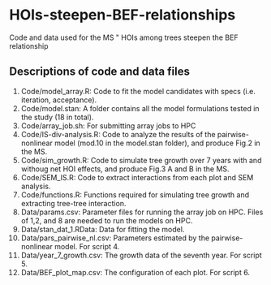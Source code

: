 # HOIs-steepen-BEF-relationships
Code and data used for the MS " HOIs among trees steepen the BEF relationship

## Descriptions of code and data files
1. Code/model_array.R: Code to fit the model candidates with specs (i.e. iteration, acceptance).
2. Code/model.stan: A folder contains all the model formulations tested in the study (18 in total).
3. Code/array_job.sh: For submitting array jobs to HPC
4. Code/IS-div-analysis.R: Code to analyze the results of the pairwise-nonlinear model (mod.10 in the model.stan folder), and produce Fig.2 in the MS. 
5. Code/sim_growth.R: Code to simulate tree growth over 7 years with and withoug net HOI effects, and produce Fig.3 A and B in the MS.
6. Code/SEM_IS.R: Code to extract interactions from each plot and SEM analysis.
7. Code/functions.R: Functions required for simulating tree growth and extracting tree-tree interaction.
8. Data/params.csv: Parameter files for running the array job on HPC. Files of 1,2, and 8 are needed to run the models on HPC.
9. Data/stan_dat_1.RData: Data for fitting the model.
10. Data/pars_pairwise_nl.csv: Parameters estimated by the pairwise-nonlinear model. For script 4.
11. Data/year_7_growth.csv: The growth data of the seventh year. For script 5.
12. Data/BEF_plot_map.csv: The configuration of each plot. For script 6.


